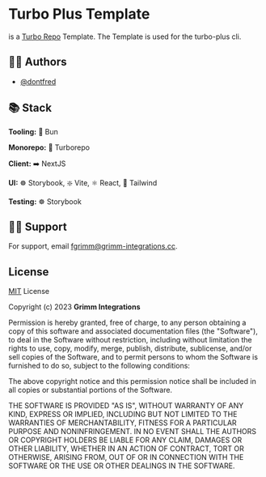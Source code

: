 # Turbo Plus Template

is a [Turbo Repo](https://turbo.build/) Template. The Template is used for the turbo-plus cli.

## ✍🏻 Authors

- [@dontfred](https://www.github.com/dontfred)

## 📚 Stack

**Tooling:** 🥟 Bun

**Monorepo:** 🔄 Turborepo

**Client:** ➡️ NextJS

**UI:** ☸️ Storybook, ❇️ Vite, ⚛️ React, 🌊 Tailwind

**Testing:** ☸️ Storybook

## 🐕‍🦺 Support

For support, email fgrimm@grimm-integrations.cc.

## License

[MIT](https://choosealicense.com/licenses/mit/) License

Copyright (c) 2023 **Grimm Integrations**

Permission is hereby granted, free of charge, to any person obtaining a copy of this software and associated documentation files (the "Software"), to deal in the Software without restriction, including without limitation the rights to use, copy, modify, merge, publish, distribute, sublicense, and/or sell copies of the Software, and to permit persons to whom the Software is furnished to do so, subject to the following conditions:

The above copyright notice and this permission notice shall be included in all copies or substantial portions of the Software.

THE SOFTWARE IS PROVIDED "AS IS", WITHOUT WARRANTY OF ANY KIND, EXPRESS OR IMPLIED, INCLUDING BUT NOT LIMITED TO THE WARRANTIES OF MERCHANTABILITY, FITNESS FOR A PARTICULAR PURPOSE AND NONINFRINGEMENT. IN NO EVENT SHALL THE AUTHORS OR COPYRIGHT HOLDERS BE LIABLE FOR ANY CLAIM, DAMAGES OR OTHER LIABILITY, WHETHER IN AN ACTION OF CONTRACT, TORT OR OTHERWISE, ARISING FROM, OUT OF OR IN CONNECTION WITH THE SOFTWARE OR THE USE OR OTHER DEALINGS IN THE SOFTWARE.